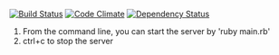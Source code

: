 [![Build Status](https://travis-ci.org/rkomartin/gotealeaf_blackjack_webapp.png?branch=master)](https://travis-ci.org/rkomartin/gotealeaf_blackjack_webapp)
[![Code Climate](https://codeclimate.com/github/rkomartin/gotealeaf_blackjack_webapp.png)](https://codeclimate.com/github/rkomartin/gotealeaf_blackjack_webapp)
[![Dependency Status](https://gemnasium.com/rkomartin/gotealeaf_blackjack_webapp.png)](https://gemnasium.com/rkomartin/gotealeaf_blackjack_webapp)

1. From the command line, you can start the server by 'ruby main.rb'
2. ctrl+c to stop the server